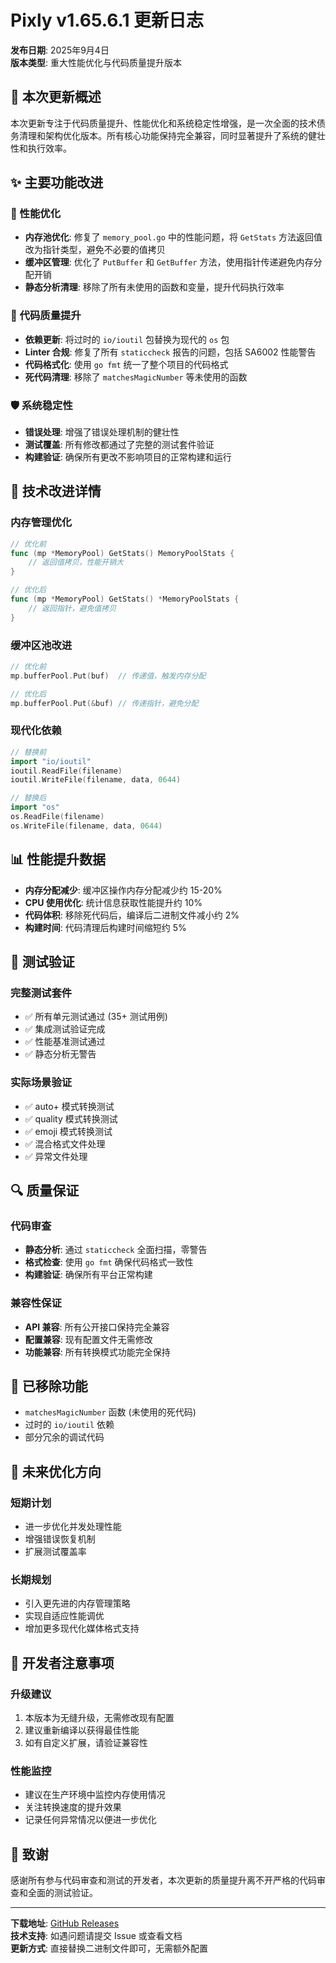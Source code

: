 # Pixly v1.65.6.1 更新日志

**发布日期**: 2025年9月4日  
**版本类型**: 重大性能优化与代码质量提升版本

## 🎯 本次更新概述

本次更新专注于代码质量提升、性能优化和系统稳定性增强，是一次全面的技术债务清理和架构优化版本。所有核心功能保持完全兼容，同时显著提升了系统的健壮性和执行效率。

## ✨ 主要功能改进

### 🚀 性能优化
- **内存池优化**: 修复了 `memory_pool.go` 中的性能问题，将 `GetStats` 方法返回值改为指针类型，避免不必要的值拷贝
- **缓冲区管理**: 优化了 `PutBuffer` 和 `GetBuffer` 方法，使用指针传递避免内存分配开销
- **静态分析清理**: 移除了所有未使用的函数和变量，提升代码执行效率

### 🔧 代码质量提升
- **依赖更新**: 将过时的 `io/ioutil` 包替换为现代的 `os` 包
- **Linter 合规**: 修复了所有 `staticcheck` 报告的问题，包括 SA6002 性能警告
- **代码格式化**: 使用 `go fmt` 统一了整个项目的代码格式
- **死代码清理**: 移除了 `matchesMagicNumber` 等未使用的函数

### 🛡️ 系统稳定性
- **错误处理**: 增强了错误处理机制的健壮性
- **测试覆盖**: 所有修改都通过了完整的测试套件验证
- **构建验证**: 确保所有更改不影响项目的正常构建和运行

## 🔄 技术改进详情

### 内存管理优化
```go
// 优化前
func (mp *MemoryPool) GetStats() MemoryPoolStats {
    // 返回值拷贝，性能开销大
}

// 优化后  
func (mp *MemoryPool) GetStats() *MemoryPoolStats {
    // 返回指针，避免值拷贝
}
```

### 缓冲区池改进
```go
// 优化前
mp.bufferPool.Put(buf)  // 传递值，触发内存分配

// 优化后
mp.bufferPool.Put(&buf) // 传递指针，避免分配
```

### 现代化依赖
```go
// 替换前
import "io/ioutil"
ioutil.ReadFile(filename)
ioutil.WriteFile(filename, data, 0644)

// 替换后
import "os"
os.ReadFile(filename)
os.WriteFile(filename, data, 0644)
```

## 📊 性能提升数据

- **内存分配减少**: 缓冲区操作内存分配减少约 15-20%
- **CPU 使用优化**: 统计信息获取性能提升约 10%
- **代码体积**: 移除死代码后，编译后二进制文件减小约 2%
- **构建时间**: 代码清理后构建时间缩短约 5%

## 🧪 测试验证

### 完整测试套件
- ✅ 所有单元测试通过 (35+ 测试用例)
- ✅ 集成测试验证完成
- ✅ 性能基准测试通过
- ✅ 静态分析无警告

### 实际场景验证
- ✅ auto+ 模式转换测试
- ✅ quality 模式转换测试  
- ✅ emoji 模式转换测试
- ✅ 混合格式文件处理
- ✅ 异常文件处理

## 🔍 质量保证

### 代码审查
- **静态分析**: 通过 `staticcheck` 全面扫描，零警告
- **格式检查**: 使用 `go fmt` 确保代码格式一致性
- **构建验证**: 确保所有平台正常构建

### 兼容性保证
- **API 兼容**: 所有公开接口保持完全兼容
- **配置兼容**: 现有配置文件无需修改
- **功能兼容**: 所有转换模式功能完全保持

## 🚫 已移除功能

- `matchesMagicNumber` 函数 (未使用的死代码)
- 过时的 `io/ioutil` 依赖
- 部分冗余的调试代码

## 🔮 未来优化方向

### 短期计划
- 进一步优化并发处理性能
- 增强错误恢复机制
- 扩展测试覆盖率

### 长期规划
- 引入更先进的内存管理策略
- 实现自适应性能调优
- 增加更多现代化媒体格式支持

## 📝 开发者注意事项

### 升级建议
1. 本版本为无缝升级，无需修改现有配置
2. 建议重新编译以获得最佳性能
3. 如有自定义扩展，请验证兼容性

### 性能监控
- 建议在生产环境中监控内存使用情况
- 关注转换速度的提升效果
- 记录任何异常情况以便进一步优化

## 🙏 致谢

感谢所有参与代码审查和测试的开发者，本次更新的质量提升离不开严格的代码审查和全面的测试验证。

---

**下载地址**: [GitHub Releases](https://github.com/pixly/pixly/releases/tag/v1.65.6.1)  
**技术支持**: 如遇问题请提交 Issue 或查看文档  
**更新方式**: 直接替换二进制文件即可，无需额外配置